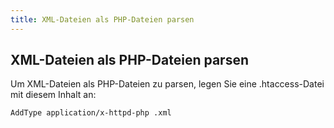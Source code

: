 ```yaml
---
title: XML-Dateien als PHP-Dateien parsen
---
```


## XML-Dateien als PHP-Dateien parsen

Um XML-Dateien als PHP-Dateien zu parsen, legen Sie eine .htaccess-Datei mit diesem Inhalt an:

```
AddType application/x-httpd-php .xml
```
